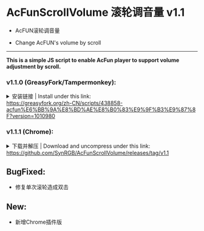 # AcFunScrollVolume 滚轮调音量 v1.1

- AcFUN滚轮调音量

- Change AcFUN's volume by scroll

****

**This is a simple JS script to enable AcFun player to support volume adjustment by scroll.**  

### v1.1.0 (GreasyFork/Tampermonkey):

<details>
<summary>安装链接 | Install under this link: </br><a href='https://greasyfork.org/zh-CN/scripts/438858-acfun%E6%BB%9A%E8%BD%AE%E8%B0%83%E9%9F%B3%E9%87%8F?version=1010980' target='_blank' class='url'>https://greasyfork.org/zh-CN/scripts/438858-acfun%E6%BB%9A%E8%BD%AE%E8%B0%83%E9%9F%B3%E9%87%8F?version=1010980</a></summary>
<pre><code class='language-javascript' lang='javascript'>// ==UserScript==
// @name         AcFun滚轮调音量
// @namespace   GitHub@SynthesisDu
// @version      1.1.0
// @description  AcFun滚轮调音量, change AcFun&#39;s volume by scroll.
// @author       GitHub@SynthesisDu
// @include      *://www.acfun.cn/v/ac*
// @include      *://www.acfun.cn/bangumi/aa*
// @include      *://*.acfun.cn/v/ac*
// @include      *://*.acfun.cn/bangumi/aa*
// @include      *://acfun.cn/v/ac*
// @include      *://acfun.cn/bangumi/aa*
// @exclude      *://*.eggvod.cn/*
// @connect      www.acfun.cn
// @connect      *.acfun.cn
// @connect      acfun.cn
// @license      Mozilla Public License 2.0
// @grant        GM_xmlhttpRequest
// @grant        GM_log
// @grant        unsafeWindow
// @homepageURL       https://github.com/SynRGB/AcFunScrollVolume
// @contributionURL   https://github.com/SynRGB/AcFunScrollVolume
// @updateURL         https://github.com/SynRGB/AcFunScrollVolume/releases/new
// ==/UserScript==
// 防止和Chrome插件版本冲突
if (typeof duplicateScriptRecognition_GitHubSynthesisDu_AcFunScrollVolume == &quot;undefined&quot;) {
    let duplicateScriptRecognition_GitHubSynthesisDu_AcFunScrollVolume = &quot;1.1.0&quot;;
    // 模拟键盘, keyCode为键值
    function pressKey (keyCode) {
        let event = document.createEvent(&quot;HTMLEvents&quot;);
        event.initEvent(&quot;keydown&quot;, true, false);
        event.keyCode = keyCode;
        document.dispatchEvent(event);
    }
    // 一次滚轮滚动会触发两次按键, 用此变量做修正
    let count_amend_singleScrollTriggeredTwoTimes = 0;
    // 待界面加载完成
    window.onload = () =&gt; {
        // 当滚动滚轮, 模拟按下↑↓
        let scroll = function (e) {
            e = e || window.event;
            // 仅在全屏时生效
            if (document.querySelector(&#39;[data-bind-attr=&quot;screen&quot;]&#39;) !== null) {
                // 一次滚轮滚动会触发两次按键, 用此变量做修正
                if (count_amend_singleScrollTriggeredTwoTimes === 0) {
                    // 一次滚轮滚动会触发两次按键, 用此变量做修正
                    count_amend_singleScrollTriggeredTwoTimes = 1;
                    // Chrome
                    if (e.wheelDelta) {
                        // 向上滚动
                        if (e.wheelDelta &gt; 0) {pressKey(38);}
                        // 向下滚动
                        if (e.wheelDelta &lt; 0) {pressKey(40);}
                        // Firefox
                    } else if (e.detail) {
                        // 向上滚动
                        if (e.detail &gt; 0) {pressKey(38);}
                        // 向下滚动
                        if (e.detail &lt; 0) {pressKey(40);}
                    }
                } else {
                    // 一次滚轮滚动会触发两次按键, 用此变量做修正
                    count_amend_singleScrollTriggeredTwoTimes = 0;
                }
            }
        };
        // 给页面绑定滑轮滚动事件 - Firefox
        if (document.addEventListener) {
            document.addEventListener(&#39;DOMMouseScroll&#39;, scroll, false);
        }
        // 给页面绑定滑轮滚动事件 - Chrome, IE
        window.onmousewheel = document.onmousewheel = scroll;
    };
    console.log(&quot;JS script AcFUNScrollVolume (AcFUN滚轮调音量) loaded, version &quot; + duplicateScriptRecognition_GitHubSynthesisDu_AcFunScrollVolume + &quot;. See more details at https://github.com/SynRGB/AcFunScrollVolume&quot;);
}
</code></pre>
</details>

### v1.1.1 (Chrome):

<details>
<summary>下载并解压 | Download and uncompress under this link: </br><a href='https://github.com/SynRGB/AcFunScrollVolume/releases/tag/v1.1' target='_blank' class='url'>https://github.com/SynRGB/AcFunScrollVolume/releases/tag/v1.1</a></summary>
<pre><code class='language-javascript' lang='json'>{
  "manifest_version": 2,
  "name": "AcFun滚轮调音量",
  "version": "1.1.1",
  "description": "AcFun滚轮调音量, change AcFUN's volume by scroll.",
  "author": "GitHub@SynthesisDu",
  "icons": {
    "16": "ico/16.png",
    "32": "ico/32.png",
    "48": "ico/48.png",
    "64": "ico/64.png",
    "128": "ico/128.png",
    "256": "ico/256.png"
  },
  "browser_action": {
    "default_icon": {
      "16": "ico/16.png",
      "32": "ico/32.png",
      "48": "ico/48.png",
      "64": "ico/64.png",
      "128": "ico/128.png",
      "256": "ico/256.png"
    },
    "default_title": "AcFun滚轮调音量"
  },
  "content_scripts": [
    {
      "matches": [
        "*://www.acfun.cn/v/ac*",
        "*://www.acfun.cn/bangumi/aa*",
        "*://acfun.cn/v/ac*",
        "*://acfun.cn/bangumi/aa*",
        "*://*.acfun.cn/v/ac*",
        "*://*.acfun.cn/bangumi/aa*"
      ],
      "js": ["main.js"],
      "run_at": "document_end"
    }
  ],
  "permissions": [
    "tabs",
    "activeTab",
    "webRequest",
    "webRequestBlocking",
    "*://www.acfun.cn/v/ac*",
    "*://www.acfun.cn/bangumi/aa*",
    "*://acfun.cn/v/ac*",
    "*://acfun.cn/bangumi/aa*",
    "*://*.acfun.cn/v/ac*",
    "*://*.acfun.cn/bangumi/aa*"
  ],
  "web_accessible_resources": [
    "main.js",
    "manifest.json",
    "ico/16.png",
    "ico/32.png",
    "ico/48.png",
    "ico/64.png",
    "ico/128.png",
    "ico/256.png"
  ],
  "homepage_url": "https://github.com/SynRGB/AcFunScrollVolume"
}
</code></pre>
</details>

## BugFixed:

- 修复单次滚轮造成双击

## New:

- 新增Chrome插件版
